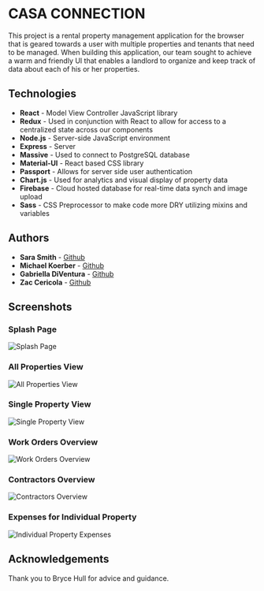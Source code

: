 # CASA CONNECTION
This project is a rental property management application for the browser that is geared towards a user with multiple properties and tenants that need to be managed. When building this application, our team sought to achieve a warm and friendly UI that enables a landlord to organize and keep track of data about each of his or her properties. 

## Technologies
* **React** - Model View Controller JavaScript library
* **Redux** - Used in conjunction with React to allow for access to a centralized state across our components
* **Node.js** - Server-side JavaScript environment
* **Express** - Server
* **Massive** - Used to connect to PostgreSQL database
* **Material-UI** - React based CSS library
* **Passport** - Allows for server side user authentication
* **Chart.js** - Used for analytics and visual display of property data
* **Firebase** - Cloud hosted database for real-time data synch and image upload
* **Sass** - CSS Preprocessor to make code more DRY utilizing mixins and variables

## Authors
* **Sara Smith** - [Github](https://github.com/saradaniellesmith)
* **Michael Koerber** - [Github](https://github.com/Mkoerber7)
* **Gabriella DiVentura** - [Github](https://github.com/celias)
* **Zac Cericola** - [Github](https://github.com/zcericola)

## Screenshots
### Splash Page
![Splash Page](https://i.imgur.com/MHu5xjm.png)

### All Properties View
![All Properties View](https://i.imgur.com/WMXcR2l.png)

### Single Property View
![Single Property View](https://i.imgur.com/uhX9saY.png)

### Work Orders Overview
![Work Orders Overview](https://i.imgur.com/OvkiujO.png)

### Contractors Overview
![Contractors Overview](https://i.imgur.com/rzoQw0a.png)

### Expenses for Individual Property
![Individual Property Expenses](https://i.imgur.com/E956cXu.png)

## Acknowledgements <br />
Thank you to Bryce Hull for advice and guidance.

